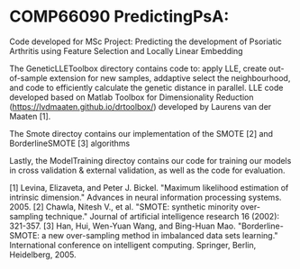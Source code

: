 # COMP66090 PredictingPsA:

Code developed for MSc Project: Predicting the development of Psoriatic Arthritis using Feature Selection and Locally Linear Embedding

The GeneticLLEToolbox directory contains code to: apply LLE, create out-of-sample extension for new samples, addaptive select the neighbourhood, and code to efficiently calculate the genetic distance in parallel.
LLE code developed based on Matlab Toolbox for Dimensionality Reduction (https://lvdmaaten.github.io/drtoolbox/) developed by Laurens van der Maaten [1].

The Smote directoy contains our implementation of the SMOTE [2] and BorderlineSMOTE [3] algorithms

Lastly, the ModelTraining directoy contains our code for training our models in cross validation & external validation, as well as the code for evaluation.

[1] Levina, Elizaveta, and Peter J. Bickel. "Maximum likelihood estimation of intrinsic dimension." Advances in neural information processing systems. 2005.
[2] Chawla, Nitesh V., et al. "SMOTE: synthetic minority over-sampling technique." Journal of artificial intelligence research 16 (2002): 321-357.
[3] Han, Hui, Wen-Yuan Wang, and Bing-Huan Mao. "Borderline-SMOTE: a new over-sampling method in imbalanced data sets learning." International conference on intelligent computing. Springer, Berlin, Heidelberg, 2005.
